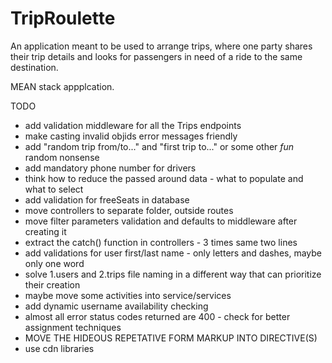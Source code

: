 TripRoulette
=========

An application meant to be used to arrange trips, where one party shares their trip details and looks for passengers in need of a ride to the same destination.

MEAN stack appplcation.


TODO
- add validation middleware for all the Trips endpoints
- make casting invalid objids error messages friendly
- add "random trip from/to..." and "first trip to..." or some other *fun* random nonsense
- add mandatory phone number for drivers
- think how to reduce the passed around data - what to populate and what to select
- add validation for freeSeats in database
- move controllers to separate folder, outside routes
- move filter parameters validation and defaults to middleware after creating it
- extract the catch() function in controllers - 3 times same two lines
- add validations for user first/last name - only letters and dashes, maybe only one word
- solve 1.users and 2.trips file naming in a different way that can prioritize their creation
- maybe move some activities into service/services
- add dynamic username availability checking
- almost all error status codes returned are 400 - check for better assignment techniques
- MOVE THE HIDEOUS REPETATIVE FORM MARKUP INTO DIRECTIVE(S)
- use cdn libraries